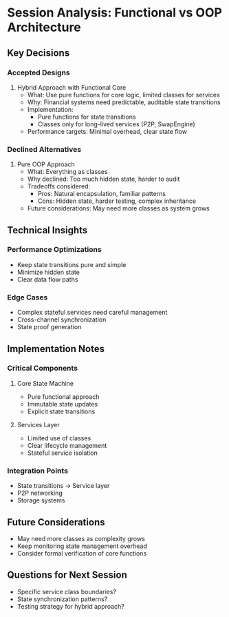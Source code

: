 # Session Analysis: Functional vs OOP Architecture

## Key Decisions

### Accepted Designs
1. Hybrid Approach with Functional Core
   - What: Use pure functions for core logic, limited classes for services
   - Why: Financial systems need predictable, auditable state transitions
   - Implementation: 
     - Pure functions for state transitions
     - Classes only for long-lived services (P2P, SwapEngine)
   - Performance targets: Minimal overhead, clear state flow

### Declined Alternatives
1. Pure OOP Approach
   - What: Everything as classes
   - Why declined: Too much hidden state, harder to audit
   - Tradeoffs considered:
     - Pros: Natural encapsulation, familiar patterns
     - Cons: Hidden state, harder testing, complex inheritance
   - Future considerations: May need more classes as system grows

## Technical Insights

### Performance Optimizations
- Keep state transitions pure and simple
- Minimize hidden state
- Clear data flow paths

### Edge Cases
- Complex stateful services need careful management
- Cross-channel synchronization
- State proof generation

## Implementation Notes

### Critical Components
1. Core State Machine
   - Pure functional approach
   - Immutable state updates
   - Explicit state transitions

2. Services Layer
   - Limited use of classes
   - Clear lifecycle management
   - Stateful service isolation

### Integration Points
- State transitions → Service layer
- P2P networking
- Storage systems

## Future Considerations
- May need more classes as complexity grows
- Keep monitoring state management overhead
- Consider formal verification of core functions

## Questions for Next Session
- Specific service class boundaries?
- State synchronization patterns?
- Testing strategy for hybrid approach? 